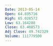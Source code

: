 ```yaml
---
Date: 2013-05-14
Open: 64.835716
High: 65.028572
Low: 63.164288
Close: 63.408573
Adj Close: 49.742329
Volume: 111779500
---
```

